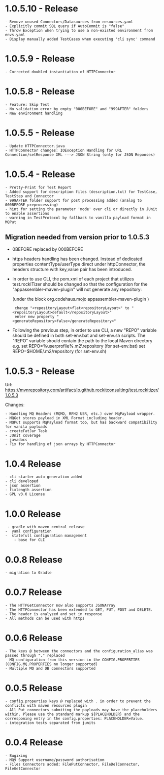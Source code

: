 # 1.0.5.10 - Release 
	- Remove unused Connectors/Datasources from resources.yaml
	- Explicitly commit SQL query if AutoCommit is "false"
	- Throw Exception when trying to use a non-existed environment from envs.yaml
	- Display manually added TestCases when executing 'cli sync' command
	
# 1.0.5.9 - Release 
	- Corrected doubled instantiation of HTTPConnector
	
# 1.0.5.8 - Release 
	- Feature: Skip Test
	- No validation error by empty "000BEFORE" and "999AFTER" folders 
	- New environment handling
	
# 1.0.5.5 - Release 
	- Update HTTPConnector.java 
	- HTTPConnector changes: IOException Handling for URL Connection/setResponse XML ---> JSON String (only for JSON Reponses)
	
# 1.0.5.4 - Release 
	- Pretty-Print for Test Report
	- Added support for description files (description.txt) for TestCase, TestStep and Connector
	- 999AFTER folder support for post processing added (analog to 000BEFORE preprocessing)
	- hint for setting the parameter 'mode' over cli or directly in JUnit to enable assertions
	- warning in TestProtocol by fallback to vanilla payload format in MQPut

## Migration needed from version prior to 1.0.5.3  
 - 0BEFORE replaced by 000BEFORE
 - https headers handling has been changed. Instead of dedicated properties contentType/userType direct under httpConnector, the headers structure with key,value pair has been introduced. 
 - In order to use CLI, the pom.xml of each project that utilizes test.rockITizer should be changed so that the configuration for the "appassembler-maven-plugin" will not generate any repository:
 	
 	(under the block <groupId>org.codehaus.mojo</groupId>
		   <artifactId>appassembler-maven-plugin</artifactId>
		   )
				
 		change "<repositoryLayout>flat<repositoryLayout>" to "<repositoryLayout>default</repositoryLayout>"
 		enter new property "<generateRepository>false</generateRepository>"
 	
 - Following the previous step, in order to use CLI, a new "REPO" variable should be defined in both set-env.bat and set-env.sh scripts. The "REPO" variable should contain the path to the local Maven directory 
 	e.g. 
 		set REPO=%userprofile%\.m2\repository (for set-env.bat)
 		set REPO=$HOME/.m2/repository (for set-env.sh)

# 1.0.5.3 - Release

Url: https://mvnrepository.com/artifact/io.github.rockitconsulting/test.rockitizer/1.0.5.3

Changes:

    - Handling MQ Headers (MQMD, RFH2 USR, etc.) over MqPayload wrapper. 
	- MQGet stores payload in XML Format including header. 
	- MQPut supports MqPayload format too, but has backward compatibility for vanila payloads
    - createFatJar Task 
    - JUnit coverage
    - javadocs
    - Fix for handling of json arrays by HTTPConnector

# 1.0.4 Release
	- cli starter auto generation added
	- cli developed
	- json assertion 
	- fixlength assertion
	- GPL v3.0 License
	
# 1.0.0 Release
 	 - gradle with maven central release
	-  yaml configuration
	-  statefull configuration management
        - base for CLI
# 0.0.8 Release
	- migration to Gradle

# 0.0.7 Release
	- The HTTPGetConnector now also supports JSONArray
	- The HTTPConnector has been extended to GET, PUT, POST and DELETE.
	- The header is analyzed and set in response
	- All methods can be used with https
	
# 0.0.6 Release  
	- The keys @ between the connectors and the configuration_alias was passed through "." replaced
	- MQ configuration from this version in the CONFIG.PROPERTIES (CONFIG.MQ.PROPERTIES no longer supported)
	- Multiple MQ and DB connectors supported
	
# 0.0.5 Release   
	- config.properties keys @ replaced with . in order to prevent the conflicts with maven resources plugin
	- All Put connectors submiting the payloads may have the placeholders within. Please use the standard markup ${PLACEHOLDER} and the corresponing entry in the config.properties: PLACEHOLDER=Value.
	- integration tests separated from junits   

# 0.0.4 Release   
	- Bugixing
	- MQ9 Support username/password authorisation 
	- Files Connectors added: FilePutConnector, FileDelConnector, FileGetConnector
